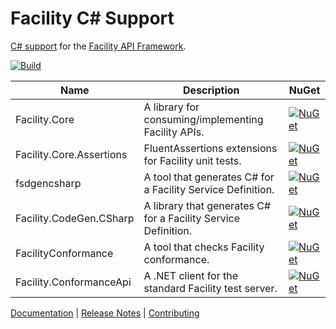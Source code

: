 # Facility C# Support

[C# support](https://facilityapi.github.io/generate/csharp) for the [Facility API Framework](https://facilityapi.github.io/).

[![Build](https://github.com/FacilityApi/FacilityCSharp/workflows/Build/badge.svg)](https://github.com/FacilityApi/FacilityCSharp/actions?query=workflow%3ABuild)

Name | Description | NuGet
--- | --- | ---
Facility.Core | A library for consuming/implementing Facility APIs. | [![NuGet](https://img.shields.io/nuget/v/Facility.Core.svg)](https://www.nuget.org/packages/Facility.Core)
Facility.Core.Assertions | FluentAssertions extensions for Facility unit tests. | [![NuGet](https://img.shields.io/nuget/v/Facility.Core.Assertions.svg)](https://www.nuget.org/packages/Facility.Core.Assertions)
fsdgencsharp | A tool that generates C# for a Facility Service Definition. | [![NuGet](https://img.shields.io/nuget/v/fsdgencsharp.svg)](https://www.nuget.org/packages/fsdgencsharp)
Facility.CodeGen.CSharp | A library that generates C# for a Facility Service Definition. | [![NuGet](https://img.shields.io/nuget/v/Facility.CodeGen.CSharp.svg)](https://www.nuget.org/packages/Facility.CodeGen.CSharp)
FacilityConformance | A tool that checks Facility conformance. | [![NuGet](https://img.shields.io/nuget/v/FacilityConformance.svg)](https://www.nuget.org/packages/FacilityConformance)
Facility.ConformanceApi | A .NET client for the standard Facility test server. | [![NuGet](https://img.shields.io/nuget/v/Facility.ConformanceApi.svg)](https://www.nuget.org/packages/Facility.ConformanceApi)

[Documentation](https://facilityapi.github.io/) | [Release Notes](ReleaseNotes.md) | [Contributing](CONTRIBUTING.md)
